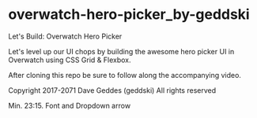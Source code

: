 # overwatch-hero-picker_by-geddski
Let's Build: Overwatch Hero Picker

Let's level up our UI chops by building the awesome hero picker UI in Overwatch using CSS Grid & Flexbox.

After cloning this repo be sure to follow along the accompanying video.

Copyright 2017-2071 Dave Geddes (geddski) All rights reserved

Min. 23:15. Font and Dropdown arrow
